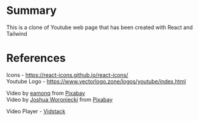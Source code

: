 # Summary

This is a clone of Youtube web page that has been created with React and Tailwind

# References

Icons - https://react-icons.github.io/react-icons/ <br>
Youtube Logo - https://www.vectorlogo.zone/logos/youtube/index.html

Video by <a href="https://pixabay.com/users/eamonq-8645448/?utm_source=link-attribution&utm_medium=referral&utm_campaign=video&utm_content=199294">eamonq</a> from <a href="https://pixabay.com//?utm_source=link-attribution&utm_medium=referral&utm_campaign=video&utm_content=199294">Pixabay</a><br>
Video by <a href="https://pixabay.com/users/joshuaworoniecki-12734309/?utm_source=link-attribution&utm_medium=referral&utm_campaign=video&utm_content=201766">Joshua Woroniecki</a> from <a href="https://pixabay.com//?utm_source=link-attribution&utm_medium=referral&utm_campaign=video&utm_content=201766">Pixabay</a>

Video Player - <a href="https://www.vidstack.io/">Vidstack</a>